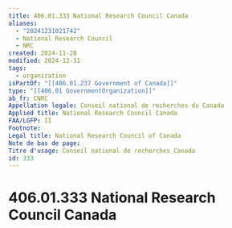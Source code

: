 ```yaml
---
title: 406.01.333 National Research Council Canada
aliases:
  - "20241231021742"
  - National Research Council
  - NRC
created: 2024-11-28
modified: 2024-12-31
tags:
  - organization
isPartOf: "[[406.01.237 Government of Canada]]"
type: "[[406.01 GovernmentOrganization]]"
ab_fr: CNRC
Appellation legale: Conseil national de recherches du Canada
Applied title: National Research Council Canada
FAA/LGFP: II
Footnote: 
Legal title: National Research Council of Canada
Note de bas de page: 
Titre d'usage: Conseil national de recherches Canada
id: 333
---
```

# 406.01.333 National Research Council Canada
